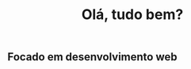 <header>
  <h1>  Ol&aacute;, tudo bem?  </h1>
</header>

<main>
  <h2> Focado em desenvolvimento web  </h2>
</main>




<!--
**MisaDeAraujo/MisaDeAraujo** is a ✨ _special_ ✨ repository because its `README.md` (this file) appears on your GitHub profile.

Here are some ideas to get you started:

- 🔭 I’m currently working on ...
- 🌱 I’m currently learning ...
- 👯 I’m looking to collaborate on ...
- 🤔 I’m looking for help with ...
- 💬 Ask me about ...
- 📫 How to reach me: ...
- 😄 Pronouns: ...
- ⚡ Fun fact: ...
-->
